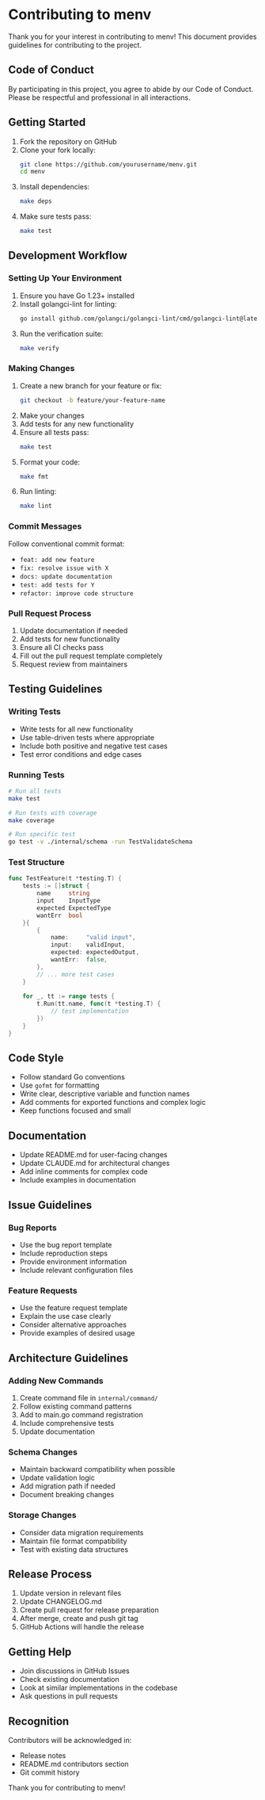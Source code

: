 # Contributing to menv

Thank you for your interest in contributing to menv! This document provides guidelines for contributing to the project.

## Code of Conduct

By participating in this project, you agree to abide by our Code of Conduct. Please be respectful and professional in all interactions.

## Getting Started

1. Fork the repository on GitHub
2. Clone your fork locally:
   ```bash
   git clone https://github.com/yourusername/menv.git
   cd menv
   ```
3. Install dependencies:
   ```bash
   make deps
   ```
4. Make sure tests pass:
   ```bash
   make test
   ```

## Development Workflow

### Setting Up Your Environment

1. Ensure you have Go 1.23+ installed
2. Install golangci-lint for linting:
   ```bash
   go install github.com/golangci/golangci-lint/cmd/golangci-lint@latest
   ```
3. Run the verification suite:
   ```bash
   make verify
   ```

### Making Changes

1. Create a new branch for your feature or fix:
   ```bash
   git checkout -b feature/your-feature-name
   ```
2. Make your changes
3. Add tests for any new functionality
4. Ensure all tests pass:
   ```bash
   make test
   ```
5. Format your code:
   ```bash
   make fmt
   ```
6. Run linting:
   ```bash
   make lint
   ```

### Commit Messages

Follow conventional commit format:
- `feat: add new feature`
- `fix: resolve issue with X`
- `docs: update documentation`
- `test: add tests for Y`
- `refactor: improve code structure`

### Pull Request Process

1. Update documentation if needed
2. Add tests for new functionality
3. Ensure all CI checks pass
4. Fill out the pull request template completely
5. Request review from maintainers

## Testing Guidelines

### Writing Tests

- Write tests for all new functionality
- Use table-driven tests where appropriate
- Include both positive and negative test cases
- Test error conditions and edge cases

### Running Tests

```bash
# Run all tests
make test

# Run tests with coverage
make coverage

# Run specific test
go test -v ./internal/schema -run TestValidateSchema
```

### Test Structure

```go
func TestFeature(t *testing.T) {
    tests := []struct {
        name     string
        input    InputType
        expected ExpectedType
        wantErr  bool
    }{
        {
            name:     "valid input",
            input:    validInput,
            expected: expectedOutput,
            wantErr:  false,
        },
        // ... more test cases
    }
    
    for _, tt := range tests {
        t.Run(tt.name, func(t *testing.T) {
            // test implementation
        })
    }
}
```

## Code Style

- Follow standard Go conventions
- Use `gofmt` for formatting
- Write clear, descriptive variable and function names
- Add comments for exported functions and complex logic
- Keep functions focused and small

## Documentation

- Update README.md for user-facing changes
- Update CLAUDE.md for architectural changes
- Add inline comments for complex code
- Include examples in documentation

## Issue Guidelines

### Bug Reports

- Use the bug report template
- Include reproduction steps
- Provide environment information
- Include relevant configuration files

### Feature Requests

- Use the feature request template
- Explain the use case clearly
- Consider alternative approaches
- Provide examples of desired usage

## Architecture Guidelines

### Adding New Commands

1. Create command file in `internal/command/`
2. Follow existing command patterns
3. Add to main.go command registration
4. Include comprehensive tests
5. Update documentation

### Schema Changes

- Maintain backward compatibility when possible
- Update validation logic
- Add migration path if needed
- Document breaking changes

### Storage Changes

- Consider data migration requirements
- Maintain file format compatibility
- Test with existing data structures

## Release Process

1. Update version in relevant files
2. Update CHANGELOG.md
3. Create pull request for release preparation
4. After merge, create and push git tag
5. GitHub Actions will handle the release

## Getting Help

- Join discussions in GitHub Issues
- Check existing documentation
- Look at similar implementations in the codebase
- Ask questions in pull requests

## Recognition

Contributors will be acknowledged in:
- Release notes
- README.md contributors section
- Git commit history

Thank you for contributing to menv!